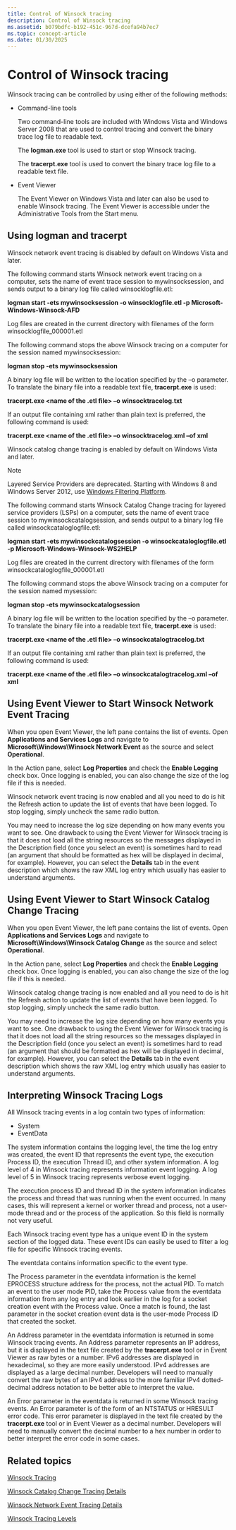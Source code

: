 ```yaml
---
title: Control of Winsock tracing
description: Control of Winsock tracing
ms.assetid: b079bdfc-b192-451c-967d-dcefa94b7ec7
ms.topic: concept-article
ms.date: 01/30/2025
---
```


# Control of Winsock tracing

Winsock tracing can be controlled by using either of the following methods:

-   Command-line tools

    Two command-line tools are included with Windows Vista and Windows Server 2008 that are used to control tracing and convert the binary trace log file to readable text.

    The **logman.exe** tool is used to start or stop Winsock tracing.

    The **tracerpt.exe** tool is used to convert the binary trace log file to a readable text file.

-   Event Viewer

    The Event Viewer on Windows Vista and later can also be used to enable Winsock tracing. The Event Viewer is accessible under the Administrative Tools from the Start menu.

## Using logman and tracerpt

Winsock network event tracing is disabled by default on Windows Vista and later.

The following command starts Winsock network event tracing on a computer, sets the name of event trace session to mywinsocksession, and sends output to a binary log file called winsocklogfile.etl:

**logman start -ets mywinsocksession -o winsocklogfile.etl -p Microsoft-Windows-Winsock-AFD**

Log files are created in the current directory with filenames of the form winsocklogfile\_000001.etl

The following command stops the above Winsock tracing on a computer for the session named mywinsocksession:

**logman stop -ets mywinsocksession**

A binary log file will be written to the location specified by the –o parameter. To translate the binary file into a readable text file, **tracerpt.exe** is used:

**tracerpt.exe <name of the .etl file> –o winsocktracelog.txt**

If an output file containing xml rather than plain text is preferred, the following command is used:

**tracerpt.exe <name of the .etl file> –o winsocktracelog.xml –of xml**

Winsock catalog change tracing is enabled by default on Windows Vista and later.

> [!NOTE]
> Layered Service Providers are deprecated. Starting with Windows 8 and Windows Server 2012, use [Windows Filtering Platform](../fwp/windows-filtering-platform-start-page.md).

The following command starts Winsock Catalog Change tracing for layered service providers (LSPs) on a computer, sets the name of event trace session to mywinsockcatalogsession, and sends output to a binary log file called winsockcataloglogfile.etl:

**logman start -ets mywinsockcatalogsession -o winsockcataloglogfile.etl -p Microsoft-Windows-Winsock-WS2HELP**

Log files are created in the current directory with filenames of the form winsockcataloglogfile\_000001.etl

The following command stops the above Winsock tracing on a computer for the session named mysession:

**logman stop -ets mywinsockcatalogsession**

A binary log file will be written to the location specified by the –o parameter. To translate the binary file into a readable text file, **tracerpt.exe** is used:

**tracerpt.exe <name of the .etl file> –o winsockcatalogtracelog.txt**

If an output file containing xml rather than plain text is preferred, the following command is used:

**tracerpt.exe <name of the .etl file> –o winsockcatalogtracelog.xml –of xml**

## Using Event Viewer to Start Winsock Network Event Tracing

When you open Event Viewer, the left pane contains the list of events. Open **Applications and Services Logs** and navigate to **Microsoft\\Windows\\Winsock Network Event** as the source and select **Operational**.

In the Action pane, select **Log Properties** and check the **Enable Logging** check box. Once logging is enabled, you can also change the size of the log file if this is needed.

Winsock network event tracing is now enabled and all you need to do is hit the Refresh action to update the list of events that have been logged. To stop logging, simply uncheck the same radio button.

You may need to increase the log size depending on how many events you want to see. One drawback to using the Event Viewer for Winsock tracing is that it does not load all the string resources so the messages displayed in the Description field (once you select an event) is sometimes hard to read (an argument that should be formatted as hex will be displayed in decimal, for example). However, you can select the **Details** tab in the event description which shows the raw XML log entry which usually has easier to understand arguments.

## Using Event Viewer to Start Winsock Catalog Change Tracing

When you open Event Viewer, the left pane contains the list of events. Open **Applications and Services Logs** and navigate to **Microsoft\\Windows\\Winsock Catalog Change** as the source and select **Operational**.

In the Action pane, select **Log Properties** and check the **Enable Logging** check box. Once logging is enabled, you can also change the size of the log file if this is needed.

Winsock catalog change tracing is now enabled and all you need to do is hit the Refresh action to update the list of events that have been logged. To stop logging, simply uncheck the same radio button.

You may need to increase the log size depending on how many events you want to see. One drawback to using the Event Viewer for Winsock tracing is that it does not load all the string resources so the messages displayed in the Description field (once you select an event) is sometimes hard to read (an argument that should be formatted as hex will be displayed in decimal, for example). However, you can select the **Details** tab in the event description which shows the raw XML log entry which usually has easier to understand arguments.

## Interpreting Winsock Tracing Logs

All Winsock tracing events in a log contain two types of information:

-   System
-   EventData

The system information contains the logging level, the time the log entry was created, the event ID that represents the event type, the execution Process ID, the execution Thread ID, and other system information. A log level of 4 in Winsock tracing represents information event logging. A log level of 5 in Winsock tracing represents verbose event logging.

The execution process ID and thread ID in the system information indicates the process and thread that was running when the event occurred. In many cases, this will represent a kernel or worker thread and process, not a user-mode thread and or the process of the application. So this field is normally not very useful.

Each Winsock tracing event type has a unique event ID in the system section of the logged data. These event IDs can easily be used to filter a log file for specific Winsock tracing events.

The eventdata contains information specific to the event type.

The Process parameter in the eventdata information is the kernel EPROCESS structure address for the process, not the actual PID. To match an event to the user mode PID, take the Process value from the eventdata information from any log entry and look earlier in the log for a socket creation event with the Process value. Once a match is found, the last parameter in the socket creation event data is the user-mode Process ID that created the socket.

An Address parameter in the eventdata information is returned in some Winsock tracing events. An Address parameter represents an IP address, but it is displayed in the text file created by the **tracerpt.exe** tool or in Event Viewer as raw bytes or a number. IPv6 addresses are displayed in hexadecimal, so they are more easily understood. IPv4 addresses are displayed as a large decimal number. Developers will need to manually convert the raw bytes of an IPv4 address to the more familiar IPv4 dotted-decimal address notation to be better able to interpret the value.

An Error parameter in the eventdata is returned in some Winsock tracing events. An Error parameter is of the form of an NTSTATUS or HRESULT error code. This error parameter is displayed in the text file created by the **tracerpt.exe** tool or in Event Viewer as a decimal number. Developers will need to manually convert the decimal number to a hex number in order to better interpret the error code in some cases.

## Related topics

<dl> <dt>

[Winsock Tracing](winsock-tracing.md)
</dt> <dt>

[Winsock Catalog Change Tracing Details](winsock-layered-service-provider-tracing-event-details.md)
</dt> <dt>

[Winsock Network Event Tracing Details](winsock-tracing-event-details.md)
</dt> <dt>

[Winsock Tracing Levels](winsock-tracing-levels.md)
</dt> </dl>
